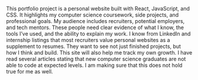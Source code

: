 This portfolio project is a personal website built with React, JavaScript, and CSS. It highlights my computer science coursework, side projects, and professional goals. My audience includes recruiters, potential employers, and tech mentors. These people need clear evidence of what I know, the tools I’ve used, and the ability to explain my work. I know from LinkedIn and internship listings that most recruiters value personal websites as a supplement to resumes. They want to see not just finished projects, but how I think and build. This site will also help me track my own growth. I have read several articles stating that new computer science graduates are not able to code at expected levels. I am making sure that this does not hold true for me as well.
